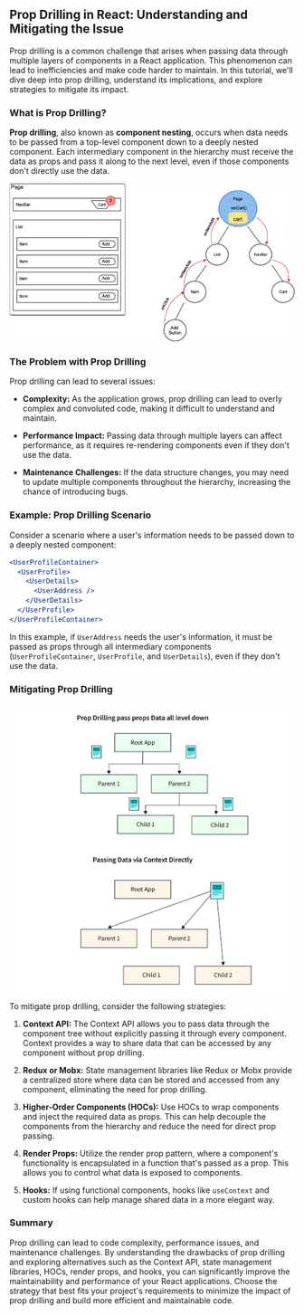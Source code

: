 ## Prop Drilling in React: Understanding and Mitigating the Issue

Prop drilling is a common challenge that arises when passing data through multiple layers of components in a React application. This phenomenon can lead to inefficiencies and make code harder to maintain. In this tutorial, we'll dive deep into prop drilling, understand its implications, and explore strategies to mitigate its impact.

### What is Prop Drilling?

**Prop drilling**, also known as **component nesting**, occurs when data needs to be passed from a top-level component down to a deeply nested component. Each intermediary component in the hierarchy must receive the data as props and pass it along to the next level, even if those components don't directly use the data.

![](../Assets/React/PropDrilling.png)

### The Problem with Prop Drilling

Prop drilling can lead to several issues:

- **Complexity:** As the application grows, prop drilling can lead to overly complex and convoluted code, making it difficult to understand and maintain.

- **Performance Impact:** Passing data through multiple layers can affect performance, as it requires re-rendering components even if they don't use the data.

- **Maintenance Challenges:** If the data structure changes, you may need to update multiple components throughout the hierarchy, increasing the chance of introducing bugs.

### Example: Prop Drilling Scenario

Consider a scenario where a user's information needs to be passed down to a deeply nested component:

```jsx
<UserProfileContainer>
  <UserProfile>
    <UserDetails>
      <UserAddress />
    </UserDetails>
  </UserProfile>
</UserProfileContainer>
```

In this example, if `UserAddress` needs the user's information, it must be passed as props through all intermediary components (`UserProfileContainer`, `UserProfile`, and `UserDetails`), even if they don't use the data.

### Mitigating Prop Drilling

![](../Assets/React/fixing-the-prop-drilling-by-using-the-context-api.jpg)


To mitigate prop drilling, consider the following strategies:

1. **Context API:** The Context API allows you to pass data through the component tree without explicitly passing it through every component. Context provides a way to share data that can be accessed by any component without prop drilling.

2. **Redux or Mobx:** State management libraries like Redux or Mobx provide a centralized store where data can be stored and accessed from any component, eliminating the need for prop drilling.

3. **Higher-Order Components (HOCs):** Use HOCs to wrap components and inject the required data as props. This can help decouple the components from the hierarchy and reduce the need for direct prop passing.

4. **Render Props:** Utilize the render prop pattern, where a component's functionality is encapsulated in a function that's passed as a prop. This allows you to control what data is exposed to components.

5. **Hooks:** If using functional components, hooks like `useContext` and custom hooks can help manage shared data in a more elegant way.

### Summary

Prop drilling can lead to code complexity, performance issues, and maintenance challenges. By understanding the drawbacks of prop drilling and exploring alternatives such as the Context API, state management libraries, HOCs, render props, and hooks, you can significantly improve the maintainability and performance of your React applications. Choose the strategy that best fits your project's requirements to minimize the impact of prop drilling and build more efficient and maintainable code.